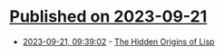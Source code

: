 # [Published on 2023-09-21](index.md)

* [2023-09-21, 09:39:02](https://lobste.rs/s/sz49qc/hidden_origins_lisp) - [The Hidden Origins of Lisp](https://lfe.io/books/sicp/fm/preface-3/origins.html)
